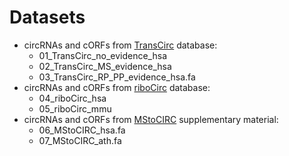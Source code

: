 Datasets
=======

- circRNAs and cORFs from [TransCirc](https://www.biosino.org/transcirc/) database:
    - 01_TransCirc_no_evidence_hsa
    - 02_TransCirc_MS_evidence_hsa
    - 03_TransCirc_RP_PP_evidence_hsa.fa
- circRNAs and cORFs from [riboCirc](http://www.ribocirc.com/) database:
    - 04_riboCirc_hsa
    - 05_riboCirc_mmu
- circRNAs and cORFs from [MStoCIRC](https://www.frontiersin.org/articles/10.3389/fmolb.2022.791797/full) supplementary material:
    - 06_MStoCIRC_hsa.fa
    - 07_MStoCIRC_ath.fa
